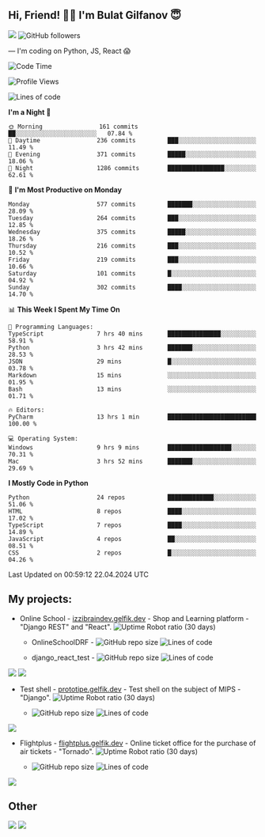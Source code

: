 ## Hi, Friend! 👋🏻 I'm Bulat Gilfanov 😇
![](https://komarev.com/ghpvc/?username=gelfik)
![GitHub followers](https://img.shields.io/github/followers/gelfik?label=Follow%20%20me&style=social)

— I'm coding on Python, JS, React 😱

<!--START_SECTION:waka-->
![Code Time](http://img.shields.io/badge/Code%20Time-897%20hrs%205%20mins-blue)

![Profile Views](http://img.shields.io/badge/Profile%20Views-0-blue)

![Lines of code](https://img.shields.io/badge/From%20Hello%20World%20I%27ve%20Written-1.0%20million%20lines%20of%20code-blue)

**I'm a Night 🦉** 

```text
🌞 Morning                161 commits         ██░░░░░░░░░░░░░░░░░░░░░░░   07.84 % 
🌆 Daytime                236 commits         ███░░░░░░░░░░░░░░░░░░░░░░   11.49 % 
🌃 Evening                371 commits         █████░░░░░░░░░░░░░░░░░░░░   18.06 % 
🌙 Night                  1286 commits        ████████████████░░░░░░░░░   62.61 % 
```
📅 **I'm Most Productive on Monday** 

```text
Monday                   577 commits         ███████░░░░░░░░░░░░░░░░░░   28.09 % 
Tuesday                  264 commits         ███░░░░░░░░░░░░░░░░░░░░░░   12.85 % 
Wednesday                375 commits         █████░░░░░░░░░░░░░░░░░░░░   18.26 % 
Thursday                 216 commits         ███░░░░░░░░░░░░░░░░░░░░░░   10.52 % 
Friday                   219 commits         ███░░░░░░░░░░░░░░░░░░░░░░   10.66 % 
Saturday                 101 commits         █░░░░░░░░░░░░░░░░░░░░░░░░   04.92 % 
Sunday                   302 commits         ████░░░░░░░░░░░░░░░░░░░░░   14.70 % 
```


📊 **This Week I Spent My Time On** 

```text
💬 Programming Languages: 
TypeScript               7 hrs 40 mins       ███████████████░░░░░░░░░░   58.91 % 
Python                   3 hrs 42 mins       ███████░░░░░░░░░░░░░░░░░░   28.53 % 
JSON                     29 mins             █░░░░░░░░░░░░░░░░░░░░░░░░   03.78 % 
Markdown                 15 mins             ░░░░░░░░░░░░░░░░░░░░░░░░░   01.95 % 
Bash                     13 mins             ░░░░░░░░░░░░░░░░░░░░░░░░░   01.71 % 

🔥 Editors: 
PyCharm                  13 hrs 1 min        █████████████████████████   100.00 % 

💻 Operating System: 
Windows                  9 hrs 9 mins        ██████████████████░░░░░░░   70.31 % 
Mac                      3 hrs 52 mins       ███████░░░░░░░░░░░░░░░░░░   29.69 % 
```

**I Mostly Code in Python** 

```text
Python                   24 repos            █████████████░░░░░░░░░░░░   51.06 % 
HTML                     8 repos             ████░░░░░░░░░░░░░░░░░░░░░   17.02 % 
TypeScript               7 repos             ████░░░░░░░░░░░░░░░░░░░░░   14.89 % 
JavaScript               4 repos             ██░░░░░░░░░░░░░░░░░░░░░░░   08.51 % 
CSS                      2 repos             █░░░░░░░░░░░░░░░░░░░░░░░░   04.26 % 
```




 Last Updated on 00:59:12 22.04.2024 UTC
<!--END_SECTION:waka-->

## My projects:
* Online School - [izzibraindev.gelfik.dev](https://izzibraindev.gelfik.dev) - Shop and Learning platform - "Django REST" and "React". ![Uptime Robot ratio (30 days)](https://img.shields.io/uptimerobot/ratio/m789362933-76bebfd87184c57fccb2f8a2?style=plastic)

  * OnlineSchoolDRF - ![GitHub repo size](https://img.shields.io/github/repo-size/gelfik/OnlineSchoolDRF?color=succes&style=plastic)
![Lines of code](https://img.shields.io/tokei/lines/github/gelfik/OnlineSchoolDRF?color=success&label=line%20code&style=plastic)

  * django_react_test - ![GitHub repo size](https://img.shields.io/github/repo-size/gelfik/django_react_test?color=succes&style=plastic)
![Lines of code](https://img.shields.io/tokei/lines/github/gelfik/django_react_test?color=success&label=line%20code&style=plastic)

[![](https://github-readme-stats.vercel.app/api/pin/?username=gelfik&repo=OnlineSchoolDRF&theme=dark&hide_border=true&locale=RU)](https://github.com/gelfik/OnlineSchoolDRF)
[![](https://github-readme-stats.vercel.app/api/pin/?username=gelfik&repo=django_react_test&theme=dark&hide_border=true&locale=RU)](https://github.com/gelfik/django_react_test)

* Test shell - [prototipe.gelfik.dev](https://prototipe.gelfik.dev) - Test shell on the subject of MIPS - "Django". ![Uptime Robot ratio (30 days)](https://img.shields.io/uptimerobot/ratio/m789362955-a6306bfa213ad4615b219e32?style=plastic)

  * ![GitHub repo size](https://img.shields.io/github/repo-size/gelfik/prototipe-django?color=succes&style=plastic)
![Lines of code](https://img.shields.io/tokei/lines/github/gelfik/prototipe-django?color=success&label=line%20code&style=plastic)

[![](https://github-readme-stats.vercel.app/api/pin/?username=gelfik&repo=prototipe-django&theme=dark&hide_border=true)](https://github.com/gelfik/prototipe-django)

* Flightplus - [flightplus.gelfik.dev](https://flightplus.gelfik.dev) - Online ticket office for the purchase of air tickets - "Tornado". ![Uptime Robot ratio (30 days)](https://img.shields.io/uptimerobot/ratio/m789362969-1b1016050a1df7d8d7b11572?style=plastic)

  * ![GitHub repo size](https://img.shields.io/github/repo-size/gelfik/flightplus-tornado?color=succes&style=plastic)
![Lines of code](https://img.shields.io/tokei/lines/github/gelfik/flightplus-tornado?color=success&label=line%20code&style=plastic)

[![](https://github-readme-stats.vercel.app/api/pin/?username=gelfik&repo=flightplus-tornado&theme=dark&hide_border=true)](https://github.com/gelfik/flightplus-tornado)

## Other
![](https://github-readme-stats.vercel.app/api?username=gelfik&show_icons=true&theme=dark&count_private=true&hide_title=true&include_all_commits=true&hide_border=true)
![](https://github-readme-stats.vercel.app/api/top-langs/?username=gelfik&theme=dark&langs_count=10&layout=compact&hide_border=true)


<!--
**gelfik/gelfik** is a ✨ _special_ ✨ repository because its `README.md` (this file) appears on your GitHub profile.

Here are some ideas to get you started:

- 🔭 I’m currently working on ...
- 🌱 I’m currently learning ...
- 👯 I’m looking to collaborate on ...
- 🤔 I’m looking for help with ...
- 💬 Ask me about ...
- 📫 How to reach me: ...
- 😄 Pronouns: ...
- ⚡ Fun fact: ...
-->
